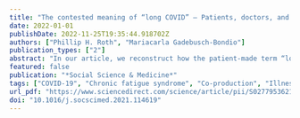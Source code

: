 ```yaml
---
title: "The contested meaning of “long COVID” – Patients, doctors, and the politics of subjective evidence"
date: 2022-01-01
publishDate: 2022-11-25T19:35:44.918702Z
authors: ["Phillip H. Roth", "Mariacarla Gadebusch-Bondio"]
publication_types: ["2"]
abstract: "In our article, we reconstruct how the patient-made term “long COVID” was able to become a widely accepted concept in public discourses. While the condition was initially invisible to the public eye, we show how the mobilization of subjective evidence online, i.e., the dissemination of reports on the different experiences of lasting symptoms, was able to transform the condition into a crucial feature of the coronavirus pandemic. We explore how stakeholders used the term “long COVID” in online media and in other channels to create their illness and group identity, but also to demarcate the personal experience and experiential knowledge of long COVID from that of other sources. Our exploratory study addresses two questions. Firstly, how the mobilization of subjective evidence leads to the recognition of long COVID and the development of treatment interventions in medicine; and secondly, what distinguishes these developments from other examples of subjective evidence mobilization. We argue that the long COVID movement was able to fill crucial knowledge gaps in the pandemic discourses, making long COVID a legitimate concern of official measures to counter the pandemic. By first showing how illness experiences were gathered that defied official classifications of COVID-19, we show how patients made the “long COVID” term. Then we compare the clinical and social identity of long COVID to that of chronic fatigue syndrome (ME/CFS), before we examine the social and epistemic processes at work in the digital and medial discourses that have transformed how the pandemic is perceived through the lens of long COVID. Building on this, we finally demonstrate how the alignment of medical professionals as patients with the movement has challenged the normative role of clinical evidence, leading to new forms of medical action to tackle the pandemic."
featured: false
publication: "*Social Science & Medicine*"
tags: ["COVID-19", "Chronic fatigue syndrome", "Co-production", "Illness experience", "Patient knowledge", "Social media", "Social movements", "Subjective evidence"]
url_pdf: "https://www.sciencedirect.com/science/article/pii/S0277953621009515"
doi: "10.1016/j.socscimed.2021.114619"
---
```


